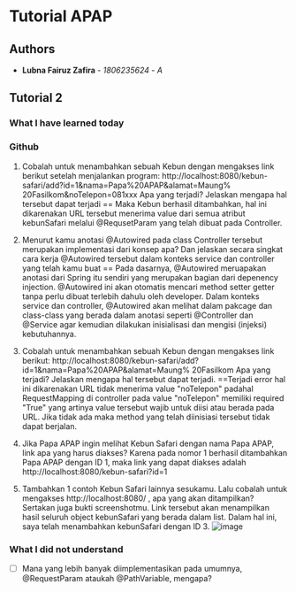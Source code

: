 # Tutorial APAP
## Authors
* **Lubna Fairuz Zafira** - *1806235624* - *A*

## Tutorial 2
### What I have learned today
### Github

1. Cobalah untuk menambahkan sebuah Kebun dengan mengakses link
berikut setelah menjalankan program:
http://localhost:8080/kebun-safari/add?id=1&nama=Papa%20APAP&alamat=Maung%
20Fasilkom&noTelepon=081xxx Apa yang terjadi? Jelaskan mengapa hal tersebut
dapat terjadi
== Maka Kebun berhasil ditambahkan, hal ini dikarenakan URL tersebut menerima value dari semua atribut kebunSafari melalui @RequsetParam yang telah dibuat pada Controller.

2. Menurut kamu anotasi @Autowired pada class Controller tersebut
merupakan implementasi dari konsep apa? Dan jelaskan secara singkat cara kerja
@Autowired tersebut dalam konteks service dan controller yang telah kamu buat
== Pada dasarnya, @Autowired meruapakan anotasi dari Spring itu sendiri yang merupakan bagian dari depenency injection. @Autowired ini akan otomatis mencari method setter getter tanpa perlu dibuat terlebih dahulu oleh developer. Dalam konteks service dan controller, @Autowired akan melihat dalam pakcage dan class-class yang berada dalam anotasi seperti @Controller dan @Service agar kemudian dilakukan inisialisasi dan mengisi (injeksi) kebutuhannya.

3. Cobalah untuk menambahkan sebuah Kebun dengan mengakses link
berikut:
http://localhost:8080/kebun-safari/add?id=1&nama=Papa%20APAP&alamat=Maung%
20Fasilkom Apa yang terjadi? Jelaskan mengapa hal tersebut dapat terjadi.
==Terjadi error hal ini dikarenakan URL tidak menerima value "noTelepon" padahal RequestMapping di controller pada value "noTelepon" memiliki required "True" yang artinya value tersebut wajib untuk diisi atau berada pada URL. Jika tidak ada maka method yang telah diinisiasi tersebut tidak dapat berjalan. 

4. Jika Papa APAP ingin melihat Kebun Safari dengan nama Papa APAP,
link apa yang harus diakses?
Karena pada nomor 1 berhasil ditambahkan Papa APAP dengan ID 1, maka link yang dapat diakses adalah http://localhost:8080/kebun-safari?id=1

5. Tambahkan 1 contoh Kebun Safari lainnya sesukamu. Lalu cobalah
untuk mengakses http://localhost:8080/ , apa yang akan ditampilkan? Sertakan juga
bukti screenshotmu.
Link tersebut akan menampilkan hasil seluruh object kebunSafari yang berada dalam list. Dalam hal ini, saya telah menambahkan kebunSafari dengan ID 3.
![image](https://user-images.githubusercontent.com/54973570/133474868-c451a4ee-8ba9-466a-8f42-99248342fa65.png)

### What I did not understand
- [ ] Mana yang lebih banyak diimplementasikan pada umumnya, @RequestParam ataukah @PathVariable, mengapa?

